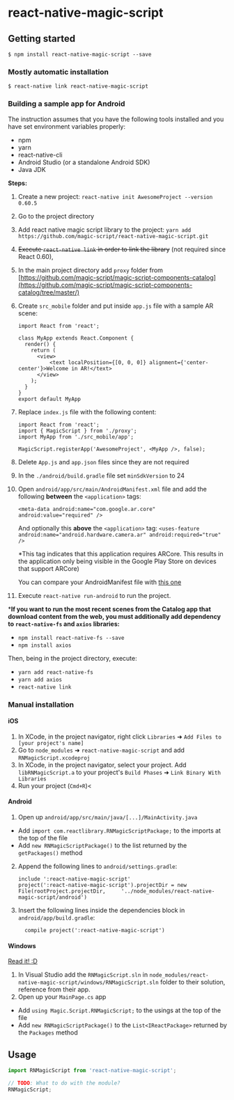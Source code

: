 
# react-native-magic-script

## Getting started

`$ npm install react-native-magic-script --save`

### Mostly automatic installation

`$ react-native link react-native-magic-script`

### Building a sample app for Android

The instruction assumes that you have the following tools installed and you have set environment variables properly:
- npm
- yarn
- react-native-cli
- Android Studio (or a standalone Android SDK)
- Java JDK

**Steps:**
1. Create a new project: 
`react-native init AwesomeProject --version 0.60.5`
2. Go to the project directory
3. Add react native magic script library to the project:
	 `yarn add https://github.com/magic-script/react-native-magic-script.git`
4. ~~Execute `react-native link` in order to link the library~~ (not required since React 0.60),
5. In the main project directory add `proxy` folder from [https://github.com/magic-script/magic-script-components-catalog](https://github.com/magic-script/magic-script-components-catalog/tree/master/)
6. Create `src_mobile` folder and put inside `app.js` file with a sample AR scene:
	```
	import React from 'react';

	class MyApp extends React.Component {
	  render() {
	    return (
	      <view>
	          <text localPosition={[0, 0, 0]} alignment={'center-center'}>Welcome in AR!</text>
	      </view>
	    );
	  }
	}
	export default MyApp
	
	```

7. Replace `index.js` file with the following content:
	```
	import React from 'react';
	import { MagicScript } from './proxy';
	import MyApp from './src_mobile/app';

	MagicScript.registerApp('AwesomeProject', <MyApp />, false);
	```

8. Delete `App.js` and `app.json` files since they are not required
9. In the `./android/build.gradle` file set `minSdkVersion` to 24
10. Open `android/app/src/main/AndroidManifest.xml` file and add the following **between** the `<application>` tags:

	`<meta-data
    android:name="com.google.ar.core"
    android:value="required" />`

	And optionally this **above** the `<application>` tag:
	`<uses-feature
        android:name="android.hardware.camera.ar"
        android:required="true" />`
        
	*This tag indicates that this application requires ARCore. This results in the application
only being visible in the Google Play Store on devices that support ARCore)

	You can compare your AndroidManifest file with [this one](https://github.com/magic-script/magic-script-components-catalog/blob/master/android/app/src/main/AndroidManifest.xml)

11. Execute `react-native run-android` to run the project.

***If you want to run the most recent scenes from the Catalog app that download content from the web, you must additionally add dependency to `react-native-fs` and `axios` libraries:**

- `npm install react-native-fs --save`
- `npm install axios`

Then, being in the project directory, execute:
- `yarn add react-native-fs`
- `yarn add axios`
- `react-native link`


### Manual installation


#### iOS

1. In XCode, in the project navigator, right click `Libraries` ➜ `Add Files to [your project's name]`
2. Go to `node_modules` ➜ `react-native-magic-script` and add `RNMagicScript.xcodeproj`
3. In XCode, in the project navigator, select your project. Add `libRNMagicScript.a` to your project's `Build Phases` ➜ `Link Binary With Libraries`
4. Run your project (`Cmd+R`)<

#### Android

1. Open up `android/app/src/main/java/[...]/MainActivity.java`
  - Add `import com.reactlibrary.RNMagicScriptPackage;` to the imports at the top of the file
  - Add `new RNMagicScriptPackage()` to the list returned by the `getPackages()` method
2. Append the following lines to `android/settings.gradle`:
  	```
  	include ':react-native-magic-script'
  	project(':react-native-magic-script').projectDir = new File(rootProject.projectDir, 	'../node_modules/react-native-magic-script/android')
  	```
3. Insert the following lines inside the dependencies block in `android/app/build.gradle`:
  	```
      compile project(':react-native-magic-script')
  	```

#### Windows
[Read it! :D](https://github.com/ReactWindows/react-native)

1. In Visual Studio add the `RNMagicScript.sln` in `node_modules/react-native-magic-script/windows/RNMagicScript.sln` folder to their solution, reference from their app.
2. Open up your `MainPage.cs` app
  - Add `using Magic.Script.RNMagicScript;` to the usings at the top of the file
  - Add `new RNMagicScriptPackage()` to the `List<IReactPackage>` returned by the `Packages` method


## Usage
```javascript
import RNMagicScript from 'react-native-magic-script';

// TODO: What to do with the module?
RNMagicScript;
```
  